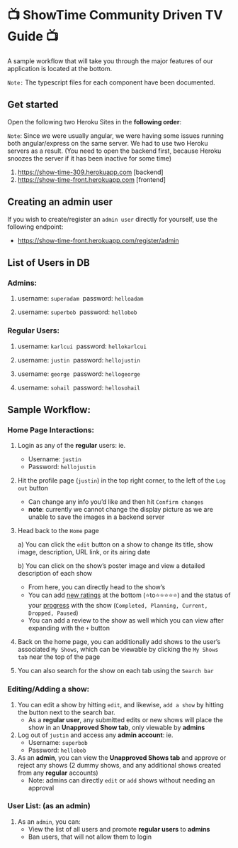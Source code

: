# 📺 ShowTime Community Driven TV Guide 📺

A sample workflow that will take you through the major features of our application is located at the bottom.

`Note:` The typescript files for each component have been documented.

## Get started

Open the following two Heroku Sites in the **following order**:

`Note`: Since we were usually angular, we were having some issues running both angular/express on the same server. We had to use two Heroku servers as a result. (You need to open the backend first, because Heroku snoozes the server if it has been inactive for some time)

1. https://show-time-309.herokuapp.com [backend]
2. https://show-time-front.herokuapp.com [frontend]

## Creating an admin user

If you wish to create/register an `admin user` directly for yourself, use the following endpoint:

- https://show-time-front.herokuapp.com/register/admin

## List of Users in DB

### Admins:

1) username: `superadam`
​    password: `helloadam`

2) username: `superbob`
​    password: `hellobob`

### Regular Users:

1) username: `karlcui`
​    password: `hellokarlcui`

2) username: `justin`
​    password: `hellojustin`

3) username: `george`
​    password: `hellogeorge`

4) username: `sohail`
​    password: `hellosohail`

## Sample Workflow:

### Home Page Interactions:

1. Login as any of the **regular** users: ie.

   - Username: `justin`
   - Password: `hellojustin`

2. Hit the profile page (`justin`) in the top right corner, to the left of the `Log out` button

   - Can change any info you’d like and then hit `Confirm changes`
   - **note**: currently we cannot change the display picture as we are unable to save the images in a backend server

3. Head back to the `Home` page

   a) You can click the `edit` button on a show to change its title, show image, description, URL link, or its airing date

   b) You can click on the show’s poster image and view a detailed description of each show

   - From here, you can directly head to the show’s  
   - You can add <u>new ratings</u> at the bottom (⭐to⭐⭐⭐⭐⭐) and the status of your <u>progress</u> with the show (`Completed, Planning, Current, Dropped, Paused`)
   - You can add a review to the show as well which you can view after expanding with the `+` button

4. Back on the home page, you can additionally add shows to the user’s associated `My Shows`, which can be viewable by clicking the `My Shows tab` near the top of the page

5. You can also search for the show on each tab using the `Search bar`

### Editing/Adding a show:

1. You can edit a show by hitting `edit`, and likewise, `add a show` by hitting the button next to the search bar.
   - As a **regular user**, any submitted edits or new shows will place the show in an **Unapproved Show tab**, only viewable by **admins**
2. Log out of `justin` and access any **admin account**: ie.
   - Username: `superbob`
   - Password: `hellobob`
3. As an **admin**, you can view the **Unapproved Shows tab** and approve or reject any shows (2 dummy shows, and any additional shows created from any **regular** accounts)
   - Note: admins can directly `edit` or `add` shows without needing an approval

### User List: (as an admin)

1. As an `admin`, you can:
   - View the list of all users and promote **regular users** to **admins**
   - Ban users, that will not allow them to login

